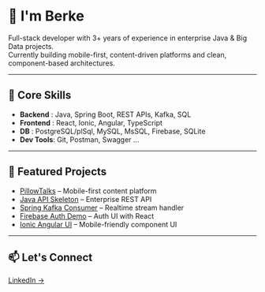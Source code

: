 # 👋 I'm Berke

Full-stack developer with 3+ years of experience in enterprise Java & Big Data projects.  
Currently building mobile-first, content-driven platforms and clean, component-based architectures.

---

## 💼 Core Skills
- **Backend**  : Java, Spring Boot, REST APIs, Kafka, SQL
- **Frontend** : React, Ionic, Angular, TypeScript
- **DB**       : PostgreSQL/plSql, MySQL, MsSQL, Firebase, SQLite
- **Dev Tools**: Git, Postman, Swagger ...

---

## 🚀 Featured Projects
- [PillowTalks](https://github.com/berkefiratto/pillowtalks-app) – Mobile-first content platform
- [Java API Skeleton](https://github.com/berkefiratto/java-api-skeleton) – Enterprise REST API
- [Spring Kafka Consumer](https://github.com/berkefiratto/spring-kafka-consumer) – Realtime stream handler
- [Firebase Auth Demo](https://github.com/berkefiratto/firebase-auth-demo) – Auth UI with React
- [Ionic Angular UI](https://github.com/berkefiratto/ionic-angular-sample-ui) – Mobile-friendly component UI

---

## 📫 Let's Connect
[LinkedIn →](https://www.linkedin.com/in/berkefiratyildirim/)
